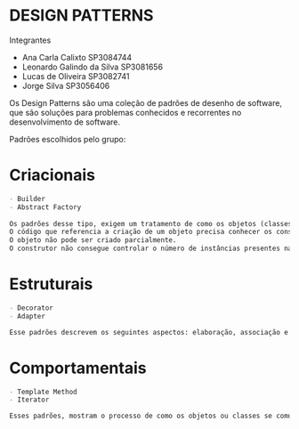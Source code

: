 # DESIGN PATTERNS

Integrantes
- Ana Carla Calixto           SP3084744
- Leonardo Galindo da Silva   SP3081656
- Lucas de Oliveira           SP3082741
- Jorge Silva                 SP3056406

Os Design Patterns são uma coleção de padrões de desenho de software, que são soluções para problemas conhecidos e recorrentes no desenvolvimento de software.

Padrões escolhidos pelo grupo:
# Criacionais 
```markdown
- Builder
- Abstract Factory
 
Os padrões desse tipo, exigem um tratamento de como os objetos (classes) são criados, para atenderem as diversas necessidades. No Java, os objetos são instanciados através de seus construtores, porém a utilização deles fica limitada quando:
O código que referencia a criação de um objeto precisa conhecer os construtores dele, isso aumenta o acoplamento das classes.
O objeto não pode ser criado parcialmente.
O construtor não consegue controlar o número de instâncias presentes na aplicação.
```

# Estruturais
```markdown
- Decorator 
- Adapter

Esse padrões descrevem os seguintes aspectos: elaboração, associação e a organização entre objetos e classes/interfaces. Permitem combinar objetos em estruturas mais complexas, ou descrever como as classes são herdadas ou compostas a partir de outras.
```

# Comportamentais
```markdown
- Template Method 
- Iterator

Esses padrões, mostram o processo de como os objetos ou classes se comunicam. Em geral, buscam um baixo acoplamento entre os objetos, apesar da comunicação que existe entre eles.
```
